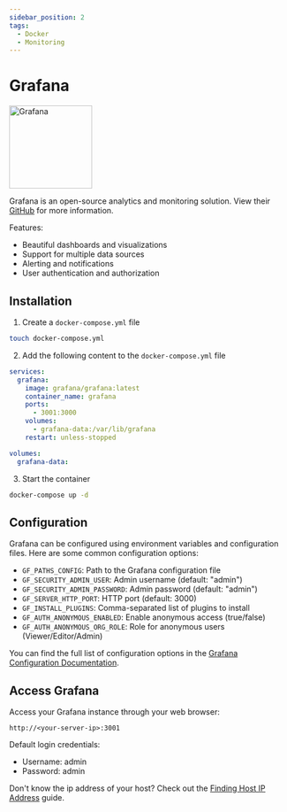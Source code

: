```yaml
---
sidebar_position: 2
tags:
  - Docker
  - Monitoring
---
```


# Grafana

<img src="/logos/grafana.png" alt="Grafana" width="150" />

Grafana is an open-source analytics and monitoring solution. View their [GitHub](https://github.com/grafana/grafana) for more information.

Features:

- Beautiful dashboards and visualizations
- Support for multiple data sources
- Alerting and notifications
- User authentication and authorization

## Installation

1. Create a `docker-compose.yml` file

```bash
touch docker-compose.yml
```

2. Add the following content to the `docker-compose.yml` file

```yaml
services:
  grafana:
    image: grafana/grafana:latest
    container_name: grafana
    ports:
      - 3001:3000
    volumes:
      - grafana-data:/var/lib/grafana
    restart: unless-stopped

volumes:
  grafana-data:
```

3. Start the container

```bash
docker-compose up -d
```

## Configuration

Grafana can be configured using environment variables and configuration files. Here are some common configuration options:

- `GF_PATHS_CONFIG`: Path to the Grafana configuration file
- `GF_SECURITY_ADMIN_USER`: Admin username (default: "admin")
- `GF_SECURITY_ADMIN_PASSWORD`: Admin password (default: "admin")
- `GF_SERVER_HTTP_PORT`: HTTP port (default: 3000)
- `GF_INSTALL_PLUGINS`: Comma-separated list of plugins to install
- `GF_AUTH_ANONYMOUS_ENABLED`: Enable anonymous access (true/false)
- `GF_AUTH_ANONYMOUS_ORG_ROLE`: Role for anonymous users (Viewer/Editor/Admin)

You can find the full list of configuration options in the [Grafana Configuration Documentation](https://grafana.com/docs/grafana/latest/administration/configuration/).

## Access Grafana

Access your Grafana instance through your web browser:

```
http://<your-server-ip>:3001
```

Default login credentials:

- Username: admin
- Password: admin

Don't know the ip address of your host? Check out the [Finding Host IP Address](/wiki/linux/ip-addresses) guide.
